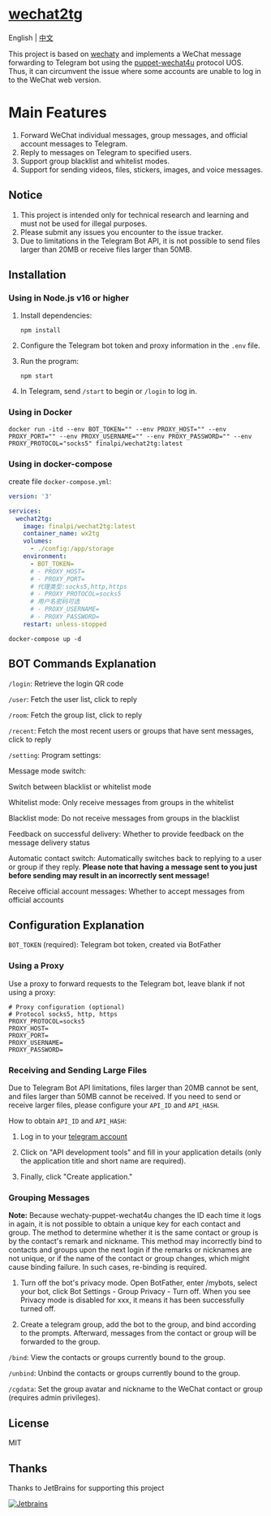 # [wechat2tg](https://github.com/finalpi/wechat2tg)

English | [中文](README_zh.md)

This project is based on [wechaty](https://github.com/wechaty/wechaty) and implements a WeChat message forwarding to Telegram bot using the [puppet-wechat4u](https://github.com/wechaty/puppet-wechat4u) protocol UOS. Thus, it can circumvent the issue where some accounts are unable to log in to the WeChat web version.

# Main Features

1. Forward WeChat individual messages, group messages, and official account messages to Telegram.
2. Reply to messages on Telegram to specified users.
3. Support group blacklist and whitelist modes.
4. Support for sending videos, files, stickers, images, and voice messages.

## Notice

1. This project is intended only for technical research and learning and must not be used for illegal purposes.
2. Please submit any issues you encounter to the issue tracker.
3. Due to limitations in the Telegram Bot API, it is not possible to send files larger than 20MB or receive files larger than 50MB.

## Installation

### Using in Node.js v16 or higher

1. Install dependencies:
   ```shell
   npm install
    ```
2. Configure the Telegram bot token and proxy information in the `.env` file.

3. Run the program:

   ```shell
   npm start
   ```

4. In Telegram, send `/start` to begin or `/login` to log in.

### Using in Docker

```shell
docker run -itd --env BOT_TOKEN="" --env PROXY_HOST="" --env PROXY_PORT="" --env PROXY_USERNAME="" --env PROXY_PASSWORD="" --env PROXY_PROTOCOL="socks5" finalpi/wechat2tg:latest
```

### Using in docker-compose
create file `docker-compose.yml`:
```yaml
version: '3'

services:
  wechat2tg:
    image: finalpi/wechat2tg:latest
    container_name: wx2tg
    volumes:
      - ./config:/app/storage
    environment:
      - BOT_TOKEN=
      # - PROXY_HOST=
      # - PROXY_PORT=
      # 代理类型:socks5,http,https
      # - PROXY_PROTOCOL=socks5
      # 用户名密码可选
      # - PROXY_USERNAME=
      # - PROXY_PASSWORD=
    restart: unless-stopped

```
```shell
docker-compose up -d
```

## BOT Commands Explanation

`/login`: Retrieve the login QR code

`/user`: Fetch the user list, click to reply

`/room`: Fetch the group list, click to reply

`/recent`: Fetch the most recent users or groups that have sent messages, click to reply

`/setting`: Program settings:

Message mode switch:

Switch between blacklist or whitelist mode

Whitelist mode: Only receive messages from groups in the whitelist

Blacklist mode: Do not receive messages from groups in the blacklist

Feedback on successful delivery: Whether to provide feedback on the message delivery status

Automatic contact switch: Automatically switches back to replying to a user or group if they reply. **Please note that having a message sent to you just before sending may result in an incorrectly sent message!**

Receive official account messages: Whether to accept messages from official accounts

## Configuration Explanation
`BOT_TOKEN` (required): Telegram bot token, created via BotFather

### Using a Proxy
Use a proxy to forward requests to the Telegram bot, leave blank if not using a proxy:
```
# Proxy configuration (optional)
# Protocol socks5, http, https
PROXY_PROTOCOL=socks5
PROXY_HOST=
PROXY_PORT=
PROXY_USERNAME=
PROXY_PASSWORD=
```

### Receiving and Sending Large Files

Due to Telegram Bot API limitations, files larger than 20MB cannot be sent, and files larger than 50MB cannot be received. If you need to send or receive larger files, please configure your `API_ID` and `API_HASH`.

How to obtain `API_ID` and `API_HASH`:

1. Log in to your [telegram account](https://my.telegram.org/)

2. Click on "API development tools" and fill in your application details (only the application title and short name are required).

3. Finally, click "Create application."

### Grouping Messages

**Note:** Because wechaty-puppet-wechat4u changes the ID each time it logs in again, it is not possible to obtain a unique key for each contact and group. The method to determine whether it is the same contact or group is by the contact's remark and nickname. This method may incorrectly bind to contacts and groups upon the next login if the remarks or nicknames are not unique, or if the name of the contact or group changes, which might cause binding failure. In such cases, re-binding is required.

1. Turn off the bot's privacy mode. Open BotFather, enter /mybots, select your bot, click Bot Settings - Group Privacy - Turn off. When you see Privacy mode is disabled for xxx, it means it has been successfully turned off.

2. Create a telegram group, add the bot to the group, and bind according to the prompts. Afterward, messages from the contact or group will be forwarded to the group.

`/bind`: View the contacts or groups currently bound to the group.

`/unbind`: Unbind the contacts or groups currently bound to the group.

`/cgdata`: Set the group avatar and nickname to the WeChat contact or group (requires admin privileges).

## License
MIT

## Thanks

Thanks to JetBrains for supporting this project

[![Jetbrains](https://resources.jetbrains.com/storage/products/company/brand/logos/jb_beam.png)](https://www.jetbrains.com)